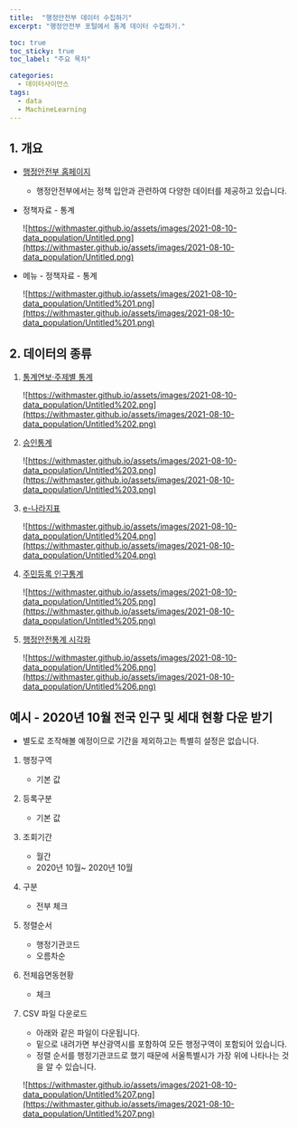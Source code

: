 ```yaml
---
title:  "행정안전부 데이터 수집하기"
excerpt: "행정안전부 포털에서 통계 데이터 수집하기."

toc: true
toc_sticky: true
toc_label: "주요 목차"

categories:
  - 데이터사이언스
tags:
  - data
  - MachineLearning
---
```


## 1. 개요

- [행정안전부 홈페이지](https://mois.go.kr/frt/a01/frtMain.do)
    - 행정안전부에서는 정책 입안과 관련하여 다양한 데이터를 제공하고 있습니다.
- 정책자료 - 통계

    ![https://withmaster.github.io/assets/images/2021-08-10-data_population/Untitled.png](https://withmaster.github.io/assets/images/2021-08-10-data_population/Untitled.png)

- 메뉴 - 정책자료 - 통계

    ![https://withmaster.github.io/assets/images/2021-08-10-data_population/Untitled%201.png](https://withmaster.github.io/assets/images/2021-08-10-data_population/Untitled%201.png)

## 2. 데이터의 종류

1. [통계연보·주제별 통계](https://mois.go.kr/frt/bbs/type001/commonSelectBoardList.do?bbsId=BBSMSTR_000000000013)

    ![https://withmaster.github.io/assets/images/2021-08-10-data_population/Untitled%202.png](https://withmaster.github.io/assets/images/2021-08-10-data_population/Untitled%202.png)

2. [승인통계](https://mois.go.kr/frt/bbs/type001/commonSelectBoardList.do?bbsId=BBSMSTR_000000000014)

    ![https://withmaster.github.io/assets/images/2021-08-10-data_population/Untitled%203.png](https://withmaster.github.io/assets/images/2021-08-10-data_population/Untitled%203.png)

3. [e-나라지표](https://mois.go.kr/frt/sub/a05/statistics/screen.do)

    ![https://withmaster.github.io/assets/images/2021-08-10-data_population/Untitled%204.png](https://withmaster.github.io/assets/images/2021-08-10-data_population/Untitled%204.png)

4. [주민등록 인구통계](https://jumin.mois.go.kr/)

    ![https://withmaster.github.io/assets/images/2021-08-10-data_population/Untitled%205.png](https://withmaster.github.io/assets/images/2021-08-10-data_population/Untitled%205.png)

5. [행정안전통계 시각화](https://data.mois.go.kr/mois/visual/statMain.do;jsessionid=-q29szU6GYoiLACdhOQN226KqIT5-jwZs7GunJDf.osafety20)

    ![https://withmaster.github.io/assets/images/2021-08-10-data_population/Untitled%206.png](https://withmaster.github.io/assets/images/2021-08-10-data_population/Untitled%206.png)

## 예시 - 2020년 10월 전국 인구 및 세대 현황 다운 받기

- 별도로 조작해볼 예정이므로 기간을 제외하고는 특별히 설정은 없습니다.
1. 행정구역
    - 기본 값
2. 등록구분
    - 기본 값
3. 조회기간
    - 월간
    - 2020년 10월~ 2020년 10월
4. 구분
    - 전부 체크
5. 정렬순서
    - 행정기관코드
    - 오름차순
6. 전체읍면동현황
    - 체크
7. CSV 파일 다운로드
    - 아래와 같은 파일이 다운됩니다.
    - 밑으로 내려가면 부산광역시를 포함하여 모든 행정구역이 포함되어 있습니다.
    - 정렬 순서를 행정기관코드로 했기 때문에 서울특별시가 가장 위에 나타나는 것을 알 수 있습니다.

    ![https://withmaster.github.io/assets/images/2021-08-10-data_population/Untitled%207.png](https://withmaster.github.io/assets/images/2021-08-10-data_population/Untitled%207.png)